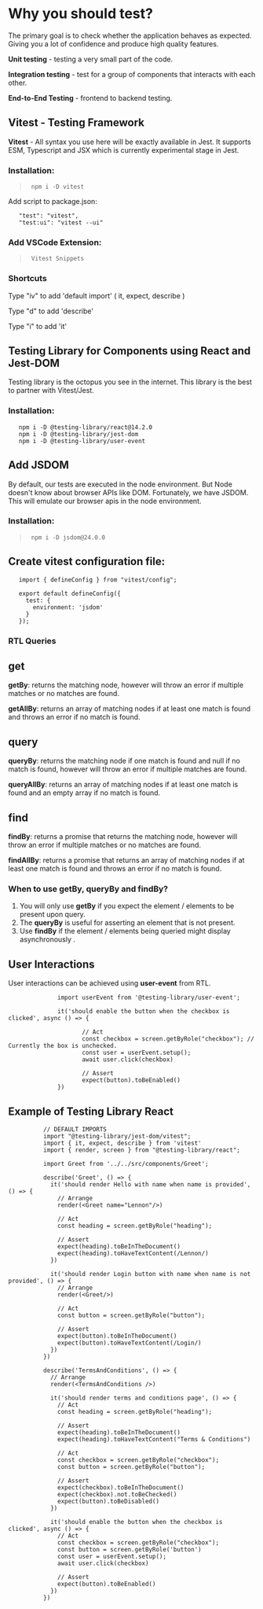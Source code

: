 # Why you should test?
The primary goal is to check whether the application behaves as expected. Giving you a lot of confidence and produce high quality features.

**Unit testing** - testing a very small part of the code.

**Integration testing** - test for a group of components that interacts with each other.

**End-to-End Testing** - frontend to backend testing.

## Vitest - Testing Framework
**Vitest** - All syntax you use here will be exactly available in Jest. It supports ESM, Typescript and JSX which is currently experimental stage in Jest.

### Installation: 
>      npm i -D vitest

Add script to package.json:
>      
       "test": "vitest",
       "test:ui": "vitest --ui"

### Add VSCode Extension:
>      Vitest Snippets

### Shortcuts
Type "iv" to add 'default import' ( it, expect, describe )

Type "d" to add 'describe'

Type "i" to add 'it'

## Testing Library for Components using React and Jest-DOM 

Testing library is the octopus you see in the internet. This library is the best to partner with Vitest/Jest.

### Installation: 
>       
       npm i -D @testing-library/react@14.2.0
       npm i -D @testing-library/jest-dom
       npm i -D @testing-library/user-event


## Add JSDOM
By default, our tests are executed in the node environment. But Node doesn't know about browser APIs like DOM. Fortunately, we have JSDOM. This will emulate our browser apis in the node environment.

### Installation: 
>      npm i -D jsdom@24.0.0

## Create vitest configuration file:
>       
       import { defineConfig } from "vitest/config";

       export default defineConfig({
         test: {
           environment: 'jsdom'
         }
       });

### RTL Queries
## get
**getBy**: returns the matching node, however will throw an error if multiple matches or no matches are found.

**getAllBy**: returns an array of matching nodes if at least one match is found and throws an error if no match is found.

## query
**queryBy**: returns the matching node if one match is found and null if no match is found, however will throw an error if multiple matches are found.

**queryAllBy**: returns an array of matching nodes if at least one match is found and an empty array if no match is found.

## find
**findBy**: returns a promise that returns the matching node, however will throw an error if multiple matches or no matches are found.

**findAllBy**: returns a promise that returns an array of matching nodes if at least one match is found and throws an error if no match is found.

### When to use getBy, queryBy and findBy?
1. You will only use **getBy** if you expect the element / elements to be present upon query.
2. The **queryBy** is useful for asserting an element that is not present.
3. Use **findBy** if the element / elements being queried might display asynchronously .

## User Interactions
User interactions can be achieved using **user-event** from RTL.
>              
                  import userEvent from '@testing-library/user-event';
                  
                  it('should enable the button when the checkbox is clicked', async () => {
                         
                         // Act
                         const checkbox = screen.getByRole("checkbox"); // Currently the box is unchecked.
                         const user = userEvent.setup();
                         await user.click(checkbox)
       
                         // Assert
                         expect(button).toBeEnabled()
                  })
               
## Example of Testing Library React
>              
              // DEFAULT IMPORTS
              import "@testing-library/jest-dom/vitest";
              import { it, expect, describe } from 'vitest'
              import { render, screen } from "@testing-library/react";
              
              import Greet from '../../src/components/Greet';
              
              describe('Greet', () => {
                it('should render Hello with name when name is provided', () => {
                  // Arrange
                  render(<Greet name="Lennon"/>)
                  
                  // Act
                  const heading = screen.getByRole("heading");

                  // Assert
                  expect(heading).toBeInTheDocument()
                  expect(heading).toHaveTextContent(/Lennon/)
                })
              
                it('should render Login button with name when name is not provided', () => {
                  // Arrange
                  render(<Greet/>)
                  
                  // Act
                  const button = screen.getByRole("button");
                  
                  // Assert
                  expect(button).toBeInTheDocument()
                  expect(button).toHaveTextContent(/Login/)
                })
              })
              
              describe('TermsAndConditions', () => {
                // Arrange
                render(<TermsAndConditions />)
                
                it('should render terms and conditions page', () => {
                  // Act
                  const heading = screen.getByRole("heading");
                  
                  // Assert
                  expect(heading).toBeInTheDocument()
                  expect(heading).toHaveTextContent("Terms & Conditions")
                  
                  // Act
                  const checkbox = screen.getByRole("checkbox");
                  const button = screen.getByRole("button");
              
                  // Assert
                  expect(checkbox).toBeInTheDocument()
                  expect(checkbox).not.toBeChecked()
                  expect(button).toBeDisabled()
                })
              
                it('should enable the button when the checkbox is clicked', async () => {
                  // Act
                  const checkbox = screen.getByRole("checkbox");
                  const button = screen.getByRole('button')
                  const user = userEvent.setup();
                  await user.click(checkbox)
              
                  // Assert
                  expect(button).toBeEnabled()
                })
              })


